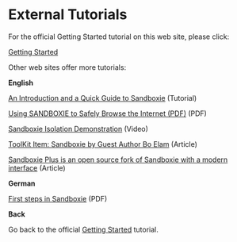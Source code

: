 # External Tutorials

For the official Getting Started tutorial on this web site, please click:

[Getting Started](SP_GettingStarted.md)

Other web sites offer more tutorials:

**English**

[An Introduction and a Quick Guide to Sandboxie](https://web.archive.org/web/20210712023635/https://www.techsupportalert.com/content/introduction-and-quick-guide-sandboxie.htm) (Tutorial)

[Using SANDBOXIE to Safely Browse the Internet (PDF)](http://www.jimopi.net/PDFs/Word%20Pro%20-%20Sandboxie.pdf) (PDF)

[Sandboxie Isolation Demonstration](https://www.youtube.com/watch?v=9ZF9c03PN8I) (Video)

[ToolKit Item: Sandboxie by Guest Author Bo Elam](https://win10.guru/toolkit-item-sandboxie-by-guest-author-bo-elam) (Article)

[Sandboxie Plus is an open source fork of Sandboxie with a modern interface](https://www.ghacks.net/2021/01/29/sandboxie-plus-is-an-open-source-fork-of-sandboxie-with-a-modern-interface/) (Article)

**German**

[First steps in Sandboxie](http://www.ralfwestermann.de/daten/Sandboxie-doc-de.pdf) (PDF)

**Back**

Go back to the official [Getting Started](SP_GettingStarted.md) tutorial.
